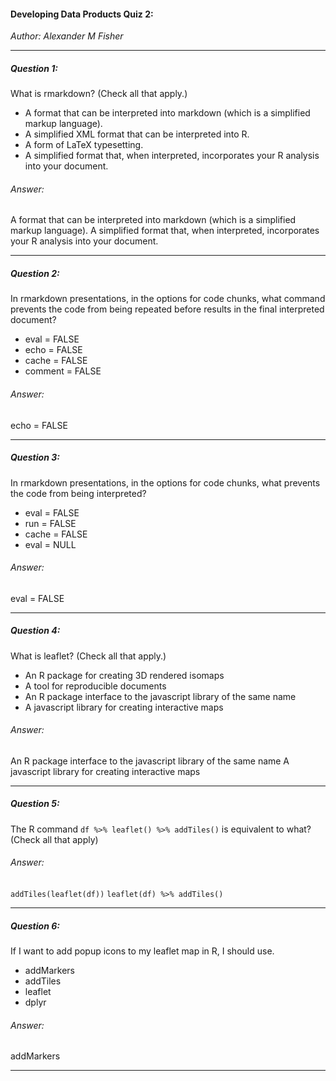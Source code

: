 ####  Developing Data Products Quiz 2:
*Author: Alexander M Fisher*

**********

##### Question 1:

What is rmarkdown? (Check all that apply.)


- A format that can be interpreted into markdown (which is a simplified markup language).
- A simplified XML format that can be interpreted into R.
- A form of LaTeX typesetting.
- A simplified format that, when interpreted, incorporates your R analysis into your document.

###### Answer:

A format that can be interpreted into markdown (which is a simplified markup language).
A simplified format that, when interpreted, incorporates your R analysis into your document.

**********

##### Question 2:

In rmarkdown presentations, in the options for code chunks, what command prevents the code from being repeated before results in the final interpreted document?

- eval = FALSE
- echo = FALSE
- cache = FALSE
- comment = FALSE

###### Answer:

echo = FALSE

**********

##### Question 3:

In rmarkdown presentations, in the options for code chunks, what prevents the code from being interpreted?

- eval = FALSE
- run = FALSE
- cache = FALSE
- eval = NULL

###### Answer:

eval = FALSE

**********

##### Question 4:

What is leaflet? (Check all that apply.)

- An R package for creating 3D rendered isomaps
- A tool for reproducible documents
- An R package interface to the javascript library of the same name
- A javascript library for creating interactive maps

###### Answer:

An R package interface to the javascript library of the same name
A javascript library for creating interactive maps

**********

##### Question 5:

The R command `df %>% leaflet() %>% addTiles()` is equivalent to what? (Check all that apply)

###### Answer:

`addTiles(leaflet(df))`
`leaflet(df) %>% addTiles()`

**********

##### Question 6:

If I want to add popup icons to my leaflet map in R, I should use.

- addMarkers
- addTiles
- leaflet
- dplyr

###### Answer:

addMarkers

**********

